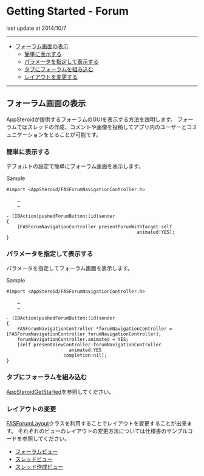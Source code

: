 # Getting Started - Forum

last update at 2014/10/7

---

- [フォーラム画面の表示](#HowToDisplayView)
	- [簡単に表示する](#EasyWay)
	- [パラメータを指定して表示する](#SettingParameters)
	- [タブにフォーラムを組み込む](#WithTab)
	- [レイアウトを変更する](#Layout)

---

## <a name="HowToDisplayForumView"> フォーラム画面の表示 </a>

AppSteroidが提供するフォーラムのGUIを表示する方法を説明します。
フォーラムではスレッドの作成、コメントや画像を投稿してアプリ内のユーザーとコミュニケーションをとることが可能です。

### <a name="EasyWay"> 簡単に表示する </a>

デフォルトの設定で簡単にフォーラム画面を表示します。

Sample

```
#import <AppSteroid/FASForumNavigationController.h>

	…
	…

- (IBAction)pushedForumButton:(id)sender
{
    [FASForumNavigationController presentForumWithTarget:self
                                                animated:YES];
}
```

### <a name="SettingParameters"> パラメータを指定して表示する </a>

パラメータを指定してフォーラム画面を表示します。

Sample

```
#import <AppSteroid/FASForumNavigationController.h>

	…
	…

- (IBAction)pushedForumButton:(id)sender
{
    FASForumNavigationController *forumNavigationController = [FASForumNavigationController forumNavigationController];
    forumNavigationController.animated = YES;
    [self presentViewController:forumNavigationController
                       animated:YES
                     completion:nil];
}
```

### <a name="WithTab"> タブにフォーラムを組み込む </a>

[AppSteroidGetStarted](../AppSteroidGetStarted.md#ShowTab)を参照してください。

### <a name="Layout"> レイアウトの変更 </a>

[FASForumLayout](../Specs/Spec-Forum.md#FASForumLayout)クラスを利用することでレイアウトを変更することが出来ます。
それぞれのビューのレイアウトの変更方法については仕様書のサンプルコードを参照してください。

- [フォーラムビュー](../Specs/Spec-Forum.md#FASForumLayout.forumLayoutBlocks)
- [スレッドビュー](../Specs/Spec-Forum.md#FASForumLayout.forumThreadLayoutBlocks)
- [スレッド作成ビュー](../Specs/Spec-Forum.md#FASForumLayout.forumCreateThreadLayoutBlocks)
